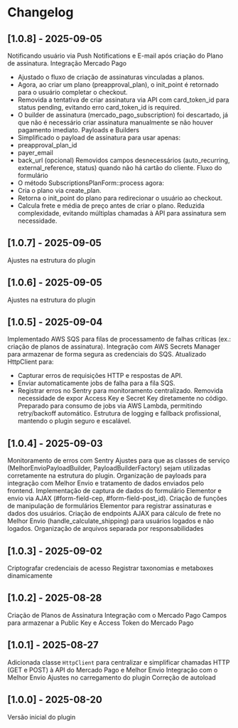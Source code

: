 # Changelog

## [1.0.8] - 2025-09-05
Notificando usuário via Push Notifications e E-mail após criação do Plano de assinatura.
Integração Mercado Pago
- Ajustado o fluxo de criação de assinaturas vinculadas a planos.
- Agora, ao criar um plano (preapproval_plan), o init_point é retornado para o usuário completar o checkout.
- Removida a tentativa de criar assinatura via API com card_token_id para status pending, evitando erro card_token_id is required.
- O builder de assinatura (mercado_pago_subscription) foi descartado, já que não é necessário criar assinatura manualmente se não houver pagamento imediato.
Payloads e Builders
- Simplificado o payload de assinatura para usar apenas:
- preapproval_plan_id
- payer_email
- back_url (opcional)
Removidos campos desnecessários (auto_recurring, external_reference, status) quando não há cartão do cliente.
Fluxo do formulário
- O método SubscriptionsPlanForm::process agora:
- Cria o plano via create_plan.
- Retorna o init_point do plano para redirecionar o usuário ao checkout.
- Calcula frete e média de preço antes de criar o plano.
Reduzida complexidade, evitando múltiplas chamadas à API para assinatura sem necessidade.

## [1.0.7] - 2025-09-05
Ajustes na estrutura do plugin

## [1.0.6] - 2025-09-05
Ajustes na estrutura do plugin

## [1.0.5] - 2025-09-04
Implementado AWS SQS para filas de processamento de falhas críticas (ex.: criação de planos de assinatura).
Integração com AWS Secrets Manager para armazenar de forma segura as credenciais do SQS.
Atualizado HttpClient para:
 - Capturar erros de requisições HTTP e respostas de API.
 - Enviar automaticamente jobs de falha para a fila SQS.
 - Registrar erros no Sentry para monitoramento centralizado.
Removida necessidade de expor Access Key e Secret Key diretamente no código.
Preparado para consumo de jobs via AWS Lambda, permitindo retry/backoff automático.
Estrutura de logging e fallback profissional, mantendo o plugin seguro e escalável.

## [1.0.4] - 2025-09-03
Monitoramento de erros com Sentry
Ajustes para que as classes de serviço (MelhorEnvioPayloadBuilder, PayloadBuilderFactory) sejam utilizadas corretamente na estrutura do plugin.
Organização de payloads para integração com Melhor Envio e tratamento de dados enviados pelo frontend.
Implementação de captura de dados do formulário Elementor e envio via AJAX (#form-field-cep, #form-field-post_id).
Criação de funções de manipulação de formulários Elementor para registrar assinaturas e dados dos usuários.
Criação de endpoints AJAX para cálculo de frete no Melhor Envio (handle_calculate_shipping) para usuários logados e não logados.
Organização de arquivos separada por responsabilidades

## [1.0.3] - 2025-09-02
Criptografar credenciais de acesso
Registrar taxonomias e metaboxes dinamicamente

## [1.0.2] - 2025-08-28
Criação de Planos de Assinatura
Integração com o Mercado Pago
Campos para armazenar a Public Key e Access Token do Mercado Pago

## [1.0.1] - 2025-08-27
Adicionada classe `HttpClient` para centralizar e simplificar chamadas HTTP (GET e POST) à API do Mercado Pago e Melhor Envio
Integração com o Melhor Envio
Ajustes no carregamento do plugin
Correção de autoload

## [1.0.0] - 2025-08-20
Versão inicial do plugin
